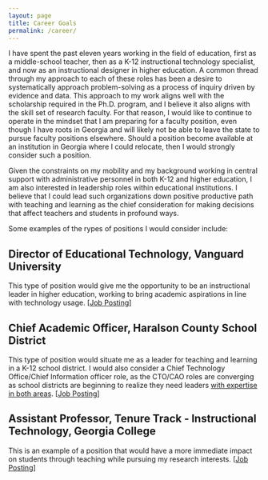```yaml
---
layout: page
title: Career Goals
permalink: /career/
---
```

I have spent the past eleven years working in the field of education, first as a middle-school teacher, then as a K-12 instructional technology specialist, and now as an instructional designer in higher education. A common thread through my approach to each of these roles has been a desire to systematically approach problem-solving as a process of inquiry driven by evidence and data. This approach to my work aligns well with the scholarship required in the Ph.D. program, and I believe it also aligns with the skill set of research faculty. For that reason, I would like to continue to operate in the mindset that I am preparing for a faculty position, even though I have roots in Georgia and will likely not be able to leave the state to pursue faculty positions elsewhere. Should a position become available at an institution in Georgia where I could relocate, then I would strongly consider such a position.

Given the constraints on my mobility and my background working in central support with administrative personnel in both K-12 and higher education, I am also interested in leadership roles within educational institutions. I believe that I could lead such organizations down positive productive path with teaching and learning as the chief consideration for making decisions that affect teachers and students in profound ways.

Some examples of the rypes of positions I would consider include:

## Director of Educational Technology, Vanguard University
This type of position would give me the opportunity to be an instructional leader in higher education, working to bring academic aspirations in line with technology usage. [[Job Posting](https://drive.google.com/open?id=0BzGBrRPyWKaxc0d6bVBZd29FNE0)]

## Chief Academic Officer, Haralson County School District
This type of position would situate me as a leader for teaching and learning in a K-12 school district. I would also consider a Chief Technology Office/Chief Information officer role, as the CTO/CAO roles are converging as school districts are beginning to realize they need leaders [with expertise in both areas](http://www.edweek.org/ew/articles/2013/10/02/06el-cto-side.h33.html). [[Job Posting](https://drive.google.com/open?id=0BzGBrRPyWKaxMkN3NU0yXzhfVzg)]

## Assistant Professor, Tenure Track - Instructional Technology, Georgia College
This is an example of a position that would have a more immediate impact on students through teaching while pursuing my research interests. [[Job Posting](https://drive.google.com/open?id=0BzGBrRPyWKaxQ3pJRHVTODJVTmM)]
